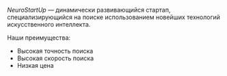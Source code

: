 *NeuroStartUp* — динамически развивающийся стартап, специализирующийся на поиске использованием 
 новейших технологий искусственного интеллекта.

Наши преимущества:
* Высокая точность поиска
* Высокая скорость поиска
* Низкая цена